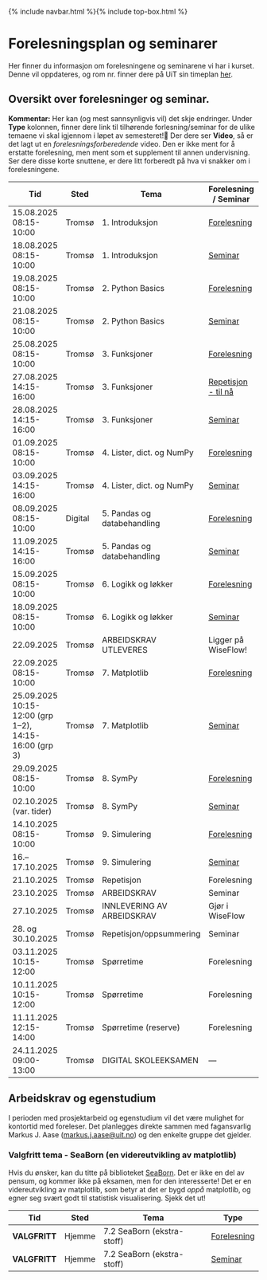 {% include navbar.html %}{% include top-box.html %}
# Forelesningsplan og seminarer
Her finner du informasjon om forelesningene og seminarene vi har i kurset.
Denne vil oppdateres, og rom nr. finner dere på UiT sin timeplan [her](https://tp.educloud.no/uit/timeplan/timeplan.php?id%5B%5D=BED-1304%2C1&type=course&sem=25h&campus=&hide_old=0).


## Oversikt over forelesninger og seminar.
**Kommentar:** Her kan (og mest sannsynligvis vil) det skje endringer.
Under **Type** kolonnen, finner dere link til tilhørende forlesning/seminar for de ulike temaene vi skal igjennom i løpet av semesteret!📌 Der dere ser **Video**, så er det lagt ut en *forelesningsforberedende* video. Den er ikke ment for å erstatte forelesning, men ment som et supplement til annen undervisning. Ser dere disse korte snuttene, er dere litt forberedt på hva vi snakker om i forelesningene.

| Tid | Sted | Tema | Forelesning / Seminar | Løsningsforslag (LF) | Video før forelesning | Repetisjonsark |
|------|------|------|------------------------|------------------------|------------------------|----------------|
| 15.08.2025 08:15-10:00 | Tromsø | 1. Introduksjon | [Forelesning](https://github.com/uit-bed-1304-h25/uit-bed-1304-h25.github.io/blob/main/notebooks/1%20-%20Introduksjon.ipynb) |  |  |  |
| 18.08.2025 08:15-10:00 | Tromsø | 1. Introduksjon | [Seminar](https://github.com/uit-bed-1304-h25/uit-bed-1304-h25.github.io/blob/main/oppgaver/Seminar1-Introduksjon.ipynb) | [Løsningsforslag](https://github.com/uit-bed-1304-h25/uit-bed-1304-h25.github.io/blob/main/oppgaver/Seminar1-Introduksjon-LF.ipynb) |  |  |
| 19.08.2025 08:15-10:00 | Tromsø | 2. Python Basics | [Forelesning](https://github.com/uit-bed-1304-h25/uit-bed-1304-h25.github.io/blob/main/notebooks/2%20-%20Python_Basics.ipynb) | [Forelesning med LF](https://github.com/uit-bed-1304-h25/uit-bed-1304-h25.github.io/blob/main/notebooks/2%20-%20Python_BasicsLF.ipynb) | [Video](https://youtu.be/P7DCjp5QJCk) | <a href="oppgaver/PythonBasicsRepetisjon.pdf" target="_blank">Repetisjon Python Basics</a> |
| 21.08.2025 08:15-10:00 | Tromsø | 2. Python Basics | [Seminar](https://github.com/uit-bed-1304-h25/uit-bed-1304-h25.github.io/blob/main/oppgaver/Seminar2-PythonBasics.ipynb) | [Løsningsforslag](https://github.com/uit-bed-1304-h25/uit-bed-1304-h25.github.io/blob/main/oppgaver/Seminar2-PythonBasics-LF.ipynb) |  |  |
| 25.08.2025 08:15-10:00 | Tromsø | 3. Funksjoner | [Forelesning](https://github.com/uit-bed-1304-h25/uit-bed-1304-h25.github.io/blob/main/notebooks/3%20-%20Funksjoner.ipynb) | [Forelesning med LF](https://github.com/uit-bed-1304-h25/uit-bed-1304-h25.github.io/blob/main/notebooks/3%20-%20FunksjonerLF.ipynb) | [Video](https://youtu.be/u1FSeJdB3LU) | <a href="oppgaver/FunksjonerRepetisjon.pdf" target="_blank">Funksjoner Repetisjon</a> |
| 27.08.2025 14:15-16:00 | Tromsø | 3. Funksjoner | [Repetisjon - til nå](https://github.com/uit-bed-1304-h25/uit-bed-1304-h25.github.io/blob/main/notebooks/Recap_1_til_3.ipynb) | [Oppgaver](https://github.com/uit-bed-1304-h25/uit-bed-1304-h25.github.io/blob/main/oppgaver/BED_1304___Recap1_3.pdf) |  |  |
| 28.08.2025 14:15-16:00 | Tromsø | 3. Funksjoner | [Seminar](https://github.com/uit-bed-1304-h25/uit-bed-1304-h25.github.io/blob/main/oppgaver/Seminar3-Funksjoner.ipynb) | [Løsningsforslag](https://github.com/uit-bed-1304-h25/uit-bed-1304-h25.github.io/blob/main/oppgaver/Seminar3-FunksjonerLF.ipynb) |  |  |
| 01.09.2025 08:15-10:00 | Tromsø | 4. Lister, dict. og NumPy | [Forelesning](https://github.com/uit-bed-1304-h25/uit-bed-1304-h25.github.io/blob/main/notebooks/4%20-%20lister_oppslag_numpy.ipynb) | [Forelesning med LF](https://github.com/uit-bed-1304-h25/uit-bed-1304-h25.github.io/blob/main/notebooks/4%20-%20lister%2C%20oppslag%20og%20numpyLF.ipynb) | [Video](https://youtu.be/kgcOG7q2dq4) | <a href="oppgaver/ListerNumpyRepetisjon.pdf" target="_blank">Lister/Numpy/Dict Repetisjon</a> |
| 03.09.2025 14:15-16:00 | Tromsø | 4. Lister, dict. og NumPy | [Seminar](https://github.com/uit-bed-1304-h25/uit-bed-1304-h25.github.io/blob/main/oppgaver/Seminar4_Lister_Dict_Numpy.ipynb) | [Løsningsforslag](https://github.com/uit-bed-1304-h25/uit-bed-1304-h25.github.io/blob/main/oppgaver/Seminar4_Lister_Dict_NumpyLF.ipynb) |  |  |
| 08.09.2025 08:15-10:00 | Digital | 5. Pandas og databehandling | [Forelesning](https://github.com/uit-bed-1304-h25/uit-bed-1304-h25.github.io/blob/main/notebooks/5%20-%20Pandas_og_databehandling.ipynb) | [Forelesning med LF](https://github.com/uit-bed-1304-h25/uit-bed-1304-h25.github.io/blob/main/notebooks/5%20-%20Pandas_og_databehandlingLF.ipynb) | [Video](https://youtu.be/kPINFf-sdaI)/[Video forelesning](https://youtu.be/2l3u1-4-iic) | <a href="oppgaver/PandasRepetisjon.pdf" target="_blank">Pandas Repetisjon</a> |
| 11.09.2025 14:15-16:00 | Tromsø | 5. Pandas og databehandling | [Seminar](https://github.com/uit-bed-1304-h25/uit-bed-1304-h25.github.io/blob/main/oppgaver/Seminar5_Pandas_og_databehandling.ipynb) | [Løsningsforslag](https://github.com/uit-bed-1304-h25/uit-bed-1304-h25.github.io/blob/main/oppgaver/Seminar5_Pandas_og_databehandling_LF.ipynb) |  |  |
| 15.09.2025 08:15-10:00 | Tromsø | 6. Logikk og løkker | [Forelesning](https://github.com/uit-bed-1304-h25/uit-bed-1304-h25.github.io/blob/main/notebooks/6%20-%20Logikk_løkker.ipynb) | [Løsningsforslag](https://github.com/uit-bed-1304-h25/uit-bed-1304-h25.github.io/blob/main/notebooks/6%20-%20Logikk_løkker_LF.ipynb) | [Video](https://youtu.be/YbAtgj7epfY) | <a href="oppgaver/LogikkRepetisjon.pdf" target="_blank">Logikk og løkker Repetisjon</a> |
| 18.09.2025 08:15-10:00 | Tromsø | 6. Logikk og løkker | [Seminar](https://github.com/uit-bed-1304-h25/uit-bed-1304-h25.github.io/blob/main/oppgaver/Seminar6-Logikk_løkker.ipynb) | [Løsningsforslag](https://github.com/uit-bed-1304-h25/uit-bed-1304-h25.github.io/blob/main/oppgaver/Seminar6-Logikk_løkkerLF.ipynb) |  |  |
| 22.09.2025 | Tromsø | ARBEIDSKRAV UTLEVERES | Ligger på WiseFlow! |  |  |  |
| 22.09.2025 08:15-10:00 | Tromsø | 7. Matplotlib | [Forelesning](https://github.com/uit-bed-1304-h25/uit-bed-1304-h25.github.io/blob/main/notebooks/7.1%20-%20matplotlib.ipynb) | [Forelesning med LF](https://github.com/uit-bed-1304-h25/uit-bed-1304-h25.github.io/blob/main/notebooks/7.1%20-%20matplotlibLF.ipynb) | [Video](https://youtu.be/ALb-Ie-pAx4) | <a href="oppgaver/MatplotlibRepetisjon.pdf" target="_blank">Visualisering Repetisjon</a> |
| 25.09.2025 10:15-12:00 (grp 1–2), 14:15-16:00 (grp 3) | Tromsø | 7. Matplotlib | [Seminar](https://github.com/uit-bed-1304-h25/uit-bed-1304-h25.github.io/blob/main/oppgaver/Seminar7.1_Matplotlib.ipynb) | [Løsningsforslag](https://github.com/uit-bed-1304-h25/uit-bed-1304-h25.github.io/blob/main/oppgaver/Seminar7.1_MatplotlibLF.ipynb) |  |  |
| 29.09.2025 08:15-10:00 | Tromsø | 8. SymPy | [Forelesning](https://github.com/uit-bed-1304-h25/uit-bed-1304-h25.github.io/blob/main/notebooks/8%20-%20sympy.ipynb) | [Forelesning med LF](https://github.com/uit-bed-1304-h25/uit-bed-1304-h25.github.io/blob/main/notebooks/8%20-%20sympyLF.ipynb) | [Video](https://youtu.be/XAUuQ5sVijE) | <a href="oppgaver/SympyRepetisjon.pdf" target="_blank">Sympy Repetisjon</a> |
| 02.10.2025 (var. tider) | Tromsø | 8. SymPy | [Seminar](https://github.com/uit-bed-1304-h25/uit-bed-1304-h25.github.io/blob/main/oppgaver/Seminar8_SymPy.ipynb) |  |  |  |
| 14.10.2025 08:15-10:00 | Tromsø | 9. Simulering | [Forelesning](https://github.com/uit-bed-1304-h25/uit-bed-1304-h25.github.io/blob/main/notebooks/9%20-%20simulering.ipynb) |  | [Video](https://youtu.be/Vae0YXmOF8M) | <a href="oppgaver/SimuleringRepetisjon.pdf" target="_blank">Simulering Repetisjon</a> |
| 16.–17.10.2025 | Tromsø | 9. Simulering | [Seminar](https://github.com/uit-bed-1304-h25/uit-bed-1304-h25.github.io/blob/main/notebooks/9%20-%20simulering.ipynb) |  |  |  |
| 21.10.2025 | Tromsø | Repetisjon | Forelesning |  |  |  |
| 23.10.2025 | Tromsø | ARBEIDSKRAV | Seminar |  |  |  |
| 27.10.2025 | Tromsø | INNLEVERING AV ARBEIDSKRAV | Gjør i WiseFlow |  |  |  |
| 28. og 30.10.2025 | Tromsø | Repetisjon/oppsummering | Seminar |  |  |  |
| 03.11.2025 10:15-12:00 | Tromsø | Spørretime | Forelesning |  |  | <a href="oppgaver/BED1304___Prøveeksamen__øvelse_.pdf" target="_blank">Ekstra Prøveeksamen</a> |
| 10.11.2025 10:15-12:00 | Tromsø | Spørretime | Forelesning |  |  |  |
| 11.11.2025 12:15-14:00 | Tromsø | Spørretime (reserve) | Forelesning |  |  |  |
| 24.11.2025 09:00-13:00 | Tromsø | DIGITAL SKOLEEKSAMEN | — |  |  |  |


## Arbeidskrav og egenstudium
I perioden med prosjektarbeid og egenstudium vil det være mulighet for kontortid med foreleser. Det planlegges direkte sammen med fagansvarlig Markus J. Aase (markus.j.aase@uit.no) og den enkelte gruppe det gjelder.

### Valgfritt tema - SeaBorn (en videreutvikling av matplotlib)
Hvis du ønsker, kan du titte på biblioteket [SeaBorn](https://seaborn.pydata.org/). Det er ikke en del av pensum, og kommer ikke på eksamen, men for den interesserte!
Det er en videreutvikling av matplotlib, som betyr at det er bygd *oppå* matplotlib, og egner seg svært godt til statistisk visualisering. Sjekk det ut!

| Tid            | Sted             | Tema               |Type               |
|----------------|------------------|--------------------|--------------------|
| **VALGFRITT**   |Hjemme  |7.2 SeaBorn (ekstra-stoff) |[Forelesning](https://github.com/uit-bed-1304-h25/uit-bed-1304-h25.github.io/blob/main/notebooks/7.2%20-%20SeaBorn.ipynb)|
| **VALGFRITT**    |Hjemme  |7.2 SeaBorn (ekstra-stoff) |[Seminar](https://github.com/uit-bed-1304-h25/uit-bed-1304-h25.github.io/blob/main/oppgaver/Seminar7.2_SeaBorn.ipynb)|
